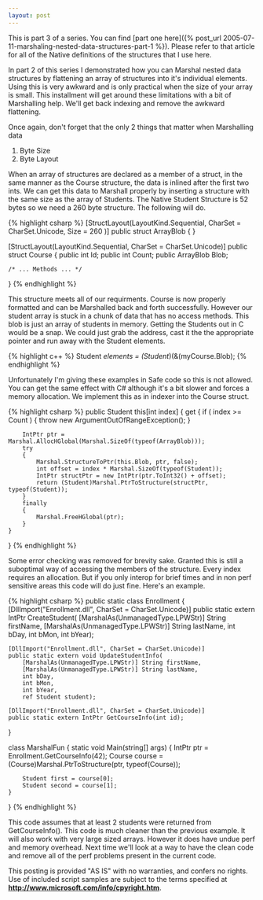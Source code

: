 ```yaml
---
layout: post
---
```

This is part 3 of a series.  You can find [part one here]({% post_url 2005-07-11-marshaling-nested-data-structures-part-1 %}).  Please refer to that article for all of the Native definitions of the structures that I use here.

In part 2 of this series I demonstrated how you can Marshal nested data structures by flattening an array of structures into it's individual elements.  Using this is very awkward and is only practical when the size of your array is small.  This installment will get around these limitations with a bit of Marshalling help.  We'll get back indexing and remove the awkward flattening.

Once again, don't forget that the only 2 things that matter when Marshalling data

  1. Byte Size 
  2. Byte Layout 

When an array of structures are declared as a member of a struct, in the same manner as the Course structure, the data is inlined after the first two ints.  We can get this data to Marshall properly by inserting a structure with the same size as the array of Students.  The Native Student Structure is 52 bytes so we need a 260 byte structure.  The following will do.

{% highlight csharp %}
[StructLayout(LayoutKind.Sequential, CharSet = CharSet.Unicode, Size = 260 )]
public struct ArrayBlob
{
}

[StructLayout(LayoutKind.Sequential, CharSet = CharSet.Unicode)]
public struct Course
{
    public int Id;
    public int Count;
    public ArrayBlob Blob;

    /* ... Methods ... */
}
{% endhighlight %}


This structure meets all of our requirments.  Course is now properly formatted and can be Marshalled back and forth successfully.  However our student array is stuck in a chunk of data that has no access methods.  This blob is just an array of students in memory.  Getting the Students out in C would be a snap.  We could just grab the address, cast it the the appropriate pointer and run away with the Student elements.

{% highlight c++ %}
Student *elements = (Student*)(&(myCourse.Blob); 
{% endhighlight %}

Unfortunately I'm giving these examples in Safe code so this is not allowed.  You can get the same effect with C# although it's a bit slower and forces a memory allocation. We implement this as in indexer into the Course struct.

{% highlight csharp %}
public Student this[int index]
{
    get
    {
        if ( index >= Count )
        {
            throw new ArgumentOutOfRangeException();
        }

        IntPtr ptr = Marshal.AllocHGlobal(Marshal.SizeOf(typeof(ArrayBlob)));
        try
        {
            Marshal.StructureToPtr(this.Blob, ptr, false);
            int offset = index * Marshal.SizeOf(typeof(Student));
            IntPtr structPtr = new IntPtr(ptr.ToInt32() + offset);
            return (Student)Marshal.PtrToStructure(structPtr, typeof(Student));
        }
        finally
        {
            Marshal.FreeHGlobal(ptr);
        }
    }
}
{% endhighlight %}

Some error checking was removed for brevity sake.  Granted this is still a suboptimal way of accessing the members of the structure.  Every index requires an allocation.  But if you only interop for brief times and in non perf sensitive areas this code will do just fine.  Here's an example.

    
{% highlight csharp %}
public static class Enrollment
{
    [DllImport("Enrollment.dll", CharSet = CharSet.Unicode)]
    public static extern IntPtr CreateStudent(
        [MarshalAs(UnmanagedType.LPWStr)] String firstName,
        [MarshalAs(UnmanagedType.LPWStr)] String lastName,
        int bDay,
        int bMon,
        int bYear);

    [DllImport("Enrollment.dll", CharSet = CharSet.Unicode)]
    public static extern void UpdateStudentInfo(
        [MarshalAs(UnmanagedType.LPWStr)] String firstName,
        [MarshalAs(UnmanagedType.LPWStr)] String lastName,
        int bDay,
        int bMon,
        int bYear,
        ref Student student);

    [DllImport("Enrollment.dll", CharSet = CharSet.Unicode)]
    public static extern IntPtr GetCourseInfo(int id);
}


class MarshalFun
{
    static void Main(string[] args)
    {
        IntPtr ptr = Enrollment.GetCourseInfo(42);
        Course course = (Course)Marshal.PtrToStructure(ptr, typeof(Course));

        Student first = course[0];
        Student second = course[1];
    }
}
{% endhighlight %}

This code assumes that at least 2 students were returned from GetCourseInfo().  This code is much cleaner than the previous example.  It will also work with very large sized arrays.  However it does have undue perf and memory overhead.  Next time we'll look at a way to have the clean code and remove all of the perf problems present in the current code.

This posting is provided "AS IS" with no warranties, and confers no rights.  Use of included script samples are subject to the terms specified at **<http://www.microsoft.com/info/cpyright.htm>**.

